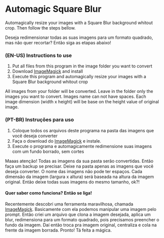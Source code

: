 # Automagic Square Blur

Automagically resize your images with a Square Blur background whitout crop.
Then follow the steps bellow.

Deseja redimensionar todas as suas imagens para um formato quadrado, mas não quer recortar?
Então siga as etapas abaixo!

### (EN-US) Instructions to use                           

1) Put all files from this program in the image folder you want to convert
2) Download [ImageMagick](https://imagemagick.org) and install
3) Execute this program and automagically resize your images with a Square Blur background whitout crop

All images from your folder will be converted.
Leave in the folder only the images you want to convert.
Images name can not have spaces.
Each image dimension (width x height) will be base on the height value of original image.

### (PT-BR) Instruções para uso

1) Coloque todos os arquivos deste programa na pasta das imagens que você deseja converter
2) Faça o download do [ImageMagick](https://imagemagick.org) e instale.
3) Execute o programa e automagicamente redimensione suas imagens com um fundo borrado, sem cortes

Maaas atenção!
Todas as imagens da sua pasta serão convertidas. Então faça um backup se precisar.
Deixe na pasta apenas as imagens que você deseja converter.
O nome das imagens não pode ter espaços.
Cada dimensão da imagem (largura x altura) será baseada na altura da imagem original. 
Então deixe todas suas imagens do mesmo tamanho, ok?!

#### Quer saber como funciona? Então se liga!
Recentemente descobri uma ferramenta maravilhosa, chamada [ImageMagick](https://imagemagick.org).
Basicamente com ela podemos manipular uma imagem pelo prompt.
Então criei um arquivo que clona a imagem desejada, aplica um blur, redimensiona para um formato quadrado,
pois precisamos preencher o fundo da imagem.
Daí então troca pra imagem original, centraliza e cola na frente da imagem borrada.
Pronto! Tá feita a mágica.
